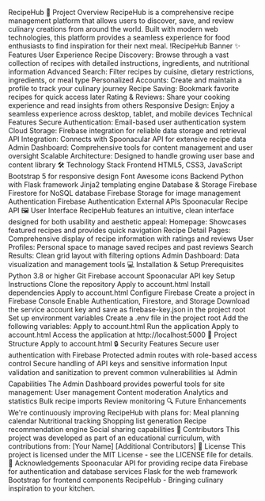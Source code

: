 RecipeHub
📖 Project Overview
RecipeHub is a comprehensive recipe management platform that allows users to discover, save, and review culinary creations from around the world. Built with modern web technologies, this platform provides a seamless experience for food enthusiasts to find inspiration for their next meal.
!RecipeHub Banner
✨ Features
User Experience
Recipe Discovery: Browse through a vast collection of recipes with detailed instructions, ingredients, and nutritional information
Advanced Search: Filter recipes by cuisine, dietary restrictions, ingredients, or meal type
Personalized Accounts: Create and maintain a profile to track your culinary journey
Recipe Saving: Bookmark favorite recipes for quick access later
Rating & Reviews: Share your cooking experience and read insights from others
Responsive Design: Enjoy a seamless experience across desktop, tablet, and mobile devices
Technical Features
Secure Authentication: Email-based user authentication system
Cloud Storage: Firebase integration for reliable data storage and retrieval
API Integration: Connects with Spoonacular API for extensive recipe data
Admin Dashboard: Comprehensive tools for content management and user oversight
Scalable Architecture: Designed to handle growing user base and content library
🛠️ Technology Stack
Frontend
HTML5, CSS3, JavaScript
Bootstrap 5 for responsive design
Font Awesome icons
Backend
Python with Flask framework
Jinja2 templating engine
Database & Storage
Firebase Firestore for NoSQL database
Firebase Storage for image management
Authentication
Firebase Authentication
External APIs
Spoonacular Recipe API
🖼️ User Interface
RecipeHub features an intuitive, clean interface designed for both usability and aesthetic appeal:
Homepage: Showcases featured recipes and provides quick navigation
Recipe Detail Pages: Comprehensive display of recipe information with ratings and reviews
User Profiles: Personal space to manage saved recipes and past reviews
Search Results: Clean grid layout with filtering options
Admin Dashboard: Data visualization and management tools
💻 Installation & Setup
Prerequisites
Python 3.8 or higher
Git
Firebase account
Spoonacular API key
Setup Instructions
Clone the repository
Apply to account.html
Install dependencies
Apply to account.html
Configure Firebase
Create a project in Firebase Console
Enable Authentication, Firestore, and Storage
Download the service account key and save as firebase-key.json in the project root
Set up environment variables
Create a .env file in the project root
Add the following variables:
Apply to account.html
Run the application
Apply to account.html
Access the application at http://localhost:5000
📁 Project Structure
Apply to account.html
🔒 Security Features
Secure user authentication with Firebase
Protected admin routes with role-based access control
Secure handling of API keys and sensitive information
Input validation and sanitization to prevent common vulnerabilities
📊 Admin Capabilities
The Admin Dashboard provides powerful tools for site management:
User management
Content moderation
Analytics and statistics
Bulk recipe imports
Review monitoring
🔍 Future Enhancements
We're continuously improving RecipeHub with plans for:
Meal planning calendar
Nutritional tracking
Shopping list generation
Recipe recommendation engine
Social sharing capabilities
🤝 Contributors
This project was developed as part of an educational curriculum, with contributions from:
[Your Name]
[Additional Contributors]
📄 License
This project is licensed under the MIT License - see the LICENSE file for details.
🙏 Acknowledgements
Spoonacular API for providing recipe data
Firebase for authentication and database services
Flask for the web framework
Bootstrap for frontend components
RecipeHub - Bringing culinary inspiration to your kitchen.
